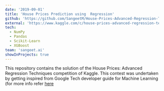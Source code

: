 ```yaml
---
date: '2019-09-01'
title: 'House Prices Prediction using  Regression'
github: 'https://github.com/SangeetM/House-Prices-Advanced-Regression-Techniques'
external: 'https://www.kaggle.com/c/house-prices-advanced-regression-techniques'
tech:
  - NumPy
  - Pandas
  - Scikit-Learn
  - XGBoost
team: 'sangeet.ai'
showInProjects: true
---
```


This repository contains the solution of the House Prices: Advanced Regression Techniques competition of Kaggle. This contest was undertaken by getting inspired from Google Tech developer guide for Machine Learning (for more info refer [here](https://techdevguide.withgoogle.com/paths/machine-learning/house-prices-advanced-regression-techniques#!)

